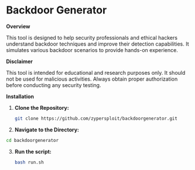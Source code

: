 # Backdoor Generator

**Overview**

This tool is designed to help security professionals and ethical hackers understand backdoor techniques and improve their detection capabilities. It simulates various backdoor scenarios to provide hands-on experience.

**Disclaimer**

This tool is intended for educational and research purposes only. It should not be used for malicious activities. Always obtain proper authorization before conducting any security testing.

**Installation**

1. **Clone the Repository:**

   ```bash
   git clone https://github.com/zypersploit/backdoorgenerator.git
   ```

2. **Navigate to the Directory:**

```bash
cd backdoorgenerator
```

3. **Run the script:**
   ```bash
   bash run.sh
   ```
